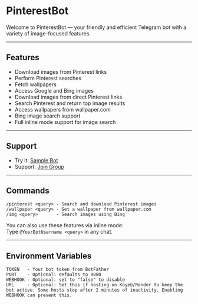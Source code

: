 # PinterestBot

Welcome to PinterestBot — your friendly and efficient Telegram bot with a variety of image-focused features.

---

## Features

- Download images from Pinterest links  
- Perform Pinterest searches  
- Fetch wallpapers  
- Access Google and Bing images  
- Download images from direct Pinterest links  
- Search Pinterest and return top image results  
- Access wallpapers from wallpaper.com  
- Bing image search support  
- Full inline mode support for image search  

---

## Support

- Try it: [Sample Bot](https://t.me/ImgRobot)  
- Support: [Join Group](https://t.me/XBOTSUPPORTS)

---

## Commands

```
/pinterest <query> - Search and download Pinterest images  
/wallpaper <query> - Get a wallpaper from wallpaper.com  
/img <query>       - Search images using Bing  
```

You can also use these features via inline mode:  
Type `@YourBotUsername <query>` in any chat.

---

## Environment Variables

```
TOKEN   - Your bot token from BotFather  
PORT    - Optional: defaults to 8080  
WEBHOOK - Optional: set to "false" to disable  
URL     - Optional: Set this if hosting on Koyeb/Render to keep the bot active. Some hosts stop after 2 minutes of inactivity. Enabling WEBHOOK can prevent this.  
```
